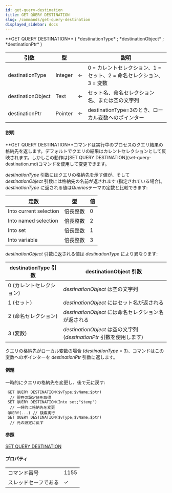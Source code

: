 ```yaml
---
id: get-query-destination
title: GET QUERY DESTINATION
slug: /commands/get-query-destination
displayed_sidebar: docs
---
```


<!--REF #_command_.GET QUERY DESTINATION.Syntax-->**GET QUERY DESTINATION** ( *destinationType* ; *destinationObject* ; *destinationPtr* )<!-- END REF-->
<!--REF #_command_.GET QUERY DESTINATION.Params-->
| 引数 | 型 |  | 説明 |
| --- | --- | --- | --- |
| destinationType | Integer | &#8592; | 0 = カレントセレクション、1 = セット、2 = 命名セレクション、3 = 変数 |
| destinationObject | Text | &#8592; | セット名、命名セレクション名、または空の文字列 |
| destinationPtr | Pointer | &#8592; | destinationType=3のとき、ローカル変数へのポインター |

<!-- END REF-->

#### 説明 

<!--REF #_command_.GET QUERY DESTINATION.Summary-->**GET QUERY DESTINATION**コマンドは実行中のプロセスのクエリ結果の格納先を返します。<!-- END REF-->デフォルトでクエリの結果はカレントセレクションとして反映されます。しかしこの動作は[SET QUERY DESTINATION](set-query-destination.md)コマンドを使用して変更できます。

*destinationType* 引数にはクエリの格納先を示す値が、そして *destinationObject* 引数には格納先の名前が返されます (指定されている場合)。*destinationType* に返される値は*Queries*テーマの定数と比較できます:

| 定数                     | 型    | 値 |
| ---------------------- | ---- | - |
| Into current selection | 倍長整数 | 0 |
| Into named selection   | 倍長整数 | 2 |
| Into set               | 倍長整数 | 1 |
| Into variable          | 倍長整数 | 3 |

*destinationObject* 引数に返される値は *destinationType* により異なります:

| **destinationType 引数** | **destinationObject 引数**                               |
| ---------------------- | ------------------------------------------------------ |
| 0 (カレントセレクション)         | *destinationObject* は空の文字列                             |
| 1 (セット)                | *destinationObject* にはセット名が返される                        |
| 2 (命名セレクション)           | *destinationObject* には命名セレクション名が返される                   |
| 3 (変数)                 | *destinationObject* は空の文字列 (*destinationPtr* 引数を使用します) |

 クエリの格納先がローカル変数の場合 (*destinationType* \= 3)、コマンドはこの変数へのポインターを *destinationPtr* 引数に返します。

#### 例題 

一時的にクエリの格納先を変更し、後で元に戻す:

```4d
 GET QUERY DESTINATION($vType;$vName;$ptr)
  // 現在の設定値を取得
 SET QUERY DESTINATION(Into set;"$temp")
  // 一時的に格納先を変更
 QUERY(...) // 検索実行
 SET QUERY DESTINATION($vType;$vName;$ptr)
  // 元の設定に戻す
```

#### 参照 

[SET QUERY DESTINATION](set-query-destination.md)  

#### プロパティ

|  |  |
| --- | --- |
| コマンド番号 | 1155 |
| スレッドセーフである | &check; |


